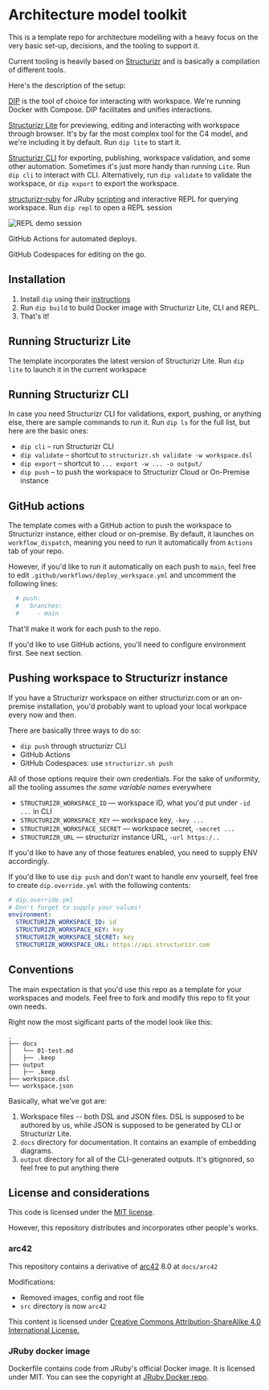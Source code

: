 # Architecture model toolkit

This is a template repo for architecture modelling with a heavy focus on the very basic set-up, decisions, and the tooling to support it.

Current tooling is heavily based on [Structurizr](https://structurizr.com/) and is basically a compilation of different tools.

Here's the description of the setup:

[DIP](https://github.com/bibendi/dip) is the tool of choice for interacting with workspace. We're running Docker with Compose. DIP facilitates and unifies interactions.

[Structurizr Lite](https://structurizr.com/help/lite) for previewing, editing and interacting with workspace through browser. It's by far the most complex tool for the C4 model, and we're including it by default. Run `dip lite` to start it.

[Structurizr CLI](https://github.com/structurizr/cli) for exporting, publishing, workspace validation, and some other automation. Sometimes it's just more handy than running `Lite`. Run `dip cli` to interact with CLI. Alternatively, run `dip validate` to validate the workspace, or `dip export` to export the workspace.

[structurizr-ruby](https://github.com/Morozzzko/structurizr-ruby) for JRuby [scripting](https://github.com/structurizr/dsl/blob/master/docs/language-reference.md#scripts) and interactive REPL for querying workspace. Run `dip repl` to open a REPL session

![REPL demo session](.github/pics/demo.gif)

GitHub Actions for automated deploys.

GitHub Codespaces for editing on the go.

## Installation

1. Install `dip` using their [instructions](https://github.com/bibendi/dip#installation)
2. Run `dip build` to build Docker image with Structurizr Lite, CLI and REPL.
3. That's it!

## Running Structurizr Lite

The template incorporates the latest version of Structurizr Lite. Run `dip lite` to launch it in the current workspace

## Running Structurizr CLI

In case you need Structurizr CLI for validations, export, pushing, or anything else, there are sample commands to run it. Run `dip ls` for the full list, but here are the basic ones:

* `dip cli` – run Structurizr CLI
* `dip validate` – shortcut to `structurizr.sh validate -w workspace.dsl`
* `dip export` – shortcut to `... export -w ... -o output/`
* `dip push` – to push the workspace to Structurizr Cloud or On-Premise instance

## GitHub actions

The template comes with a GitHub action to push the workspace to Structurizr instance, either cloud or on-premise. By default, it launches on `workflow_dispatch`, meaning you need to run it automatically from `Actions` tab of your repo. 

However, if you'd like to run it automatically on each push to `main`, feel free to edit `.github/workflows/deploy_workspace.yml` and uncomment the following lines:

```yaml
  # push:
  #   branches:
  #     - main
```

That'll make it work for each push to the repo.

If you'd like to use GitHub actions, you'll need to configure environment first. See next section.

## Pushing workspace to Structurizr instance

If you have a Structurizr workspace on either structurizr.com or an on-premise installation, you'd probably want to upload your local workpace every now and then.

There are basically three ways to do so:

* `dip push` through structurizr CLI
* GitHub Actions
* GitHub Codespaces: use `structurizr.sh push`

All of those options require their own credentials. For the sake of uniformity, all the tooling assumes _the same variable names_ everywhere

* `STRUCTURIZR_WORKSPACE_ID` — workspace ID, what you'd put under `-id ...` in CLI
* `STRUCTURIZR_WORKSPACE_KEY` — workspace key, `-key ...`
* `STRUCTURIZR_WORKSPACE_SECRET` — workspace secret, `-secret ...`
* `STRUCTURIZR_URL` — structurizr instance URL, `-url https:/..`

If you'd like to have any of those features enabled, you need to supply ENV accordingly.
    
If you'd like to use `dip push` and don't want to handle env yourself, feel free to create `dip.override.yml` with the following contents:

```yaml
# dip.override.yml
# Don't forget to supply your values!
environment:
  STRUCTURIZR_WORKSPACE_ID: id
  STRUCTURIZR_WORKSPACE_KEY: key
  STRUCTURIZR_WORKSPACE_SECRET: key
  STRUCTURIZR_WORKSPACE_URL: https://api.structurizr.com
```

## Conventions

The main expectation is that you'd use this repo as a template for your workspaces and models. Feel free to fork and modify this repo to fit your own needs.

Right now the most sigificant parts of the model look like this:

```
.
├── docs
│   └── 01-test.md
│   ├── .keep
├── output
│   ├── .keep
├── workspace.dsl
└── workspace.json
```

Basically, what we've got are:

1. Workspace files -- both DSL and JSON files. DSL is supposed to be authored by us, while JSON is supposed to be generated by CLI or Structurizr Lite.
2. `docs` directory for documentation. It contains an example of embedding diagrams.
2. `output` directory for all of the CLI-generated outputs. It's gitignored, so feel free to put anything there

## License and considerations

This code is licensed under the [MIT license](LICENSE).

However, this repository distributes and incorporates other people's works.

### arc42

This repository contains a derivative of [arc42](https://arc42.org/download#file-based-formats) 8.0 at `docs/arc42`

Modifications:

* Removed images, config and root file
* `src` directory is now `arc42`

This content is licensed under [Creative Commons Attribution-ShareAlike 4.0 International License.](https://github.com/arc42/arc42-template/blob/master/LICENSE.txt)

### JRuby docker image

Dockerfile contains code from JRuby's official Docker image. It is licensed under MIT. You can see the copyright at [JRuby Docker repo](https://github.com/jruby/docker-jruby/blob/master/LICENSE.md).
